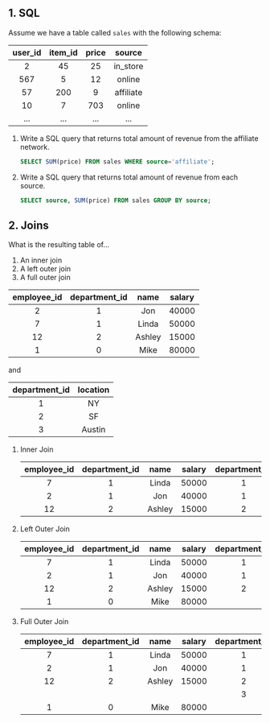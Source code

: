 ## 1. SQL

Assume we have a table called `sales` with the following schema:

|user_id | item_id | price | source |
|:--:| :--:|:--:|:--:|
| 2 | 45 | 25 | in_store |
| 567 | 5 | 12 | online |
| 57 | 200 | 9 | affiliate |
| 10 | 7 | 703 | online |
| ... | ... | ... | ... |

1. Write a SQL query that returns total amount of revenue from the affiliate network.

    ```sql
    SELECT SUM(price) FROM sales WHERE source='affiliate';
    ```

2. Write a SQL query that returns total amount of revenue from each source.

    ```sql
    SELECT source, SUM(price) FROM sales GROUP BY source;
    ```

## 2. Joins 

What is the resulting table of...
1. An inner join
2. A left outer join
3. A full outer join

| employee_id | department_id | name | salary |
|:--:|:--:|:--:|:--:|
| 2 | 1 | Jon | 40000 |
| 7 | 1 | Linda | 50000 |
| 12 | 2 | Ashley | 15000 |
| 1 | 0 | Mike | 80000 |

and

| department_id | location |
|:--:|:--:|
| 1 | NY |
| 2 | SF |
| 3 | Austin |

1. Inner Join

    | employee_id | department_id | name   | salary | department_id | location |
    | :---------: | :-----------: | :----: | :----: | :-----------: | :------: |
    |           7 |             1 |  Linda |  50000 |             1 | NY       |
    |           2 |             1 |    Jon |  40000 |             1 | NY       |
    |          12 |             2 | Ashley |  15000 |             2 | SF       |

1. Left Outer Join

    | employee_id | department_id | name   | salary | department_id | location |
    | :---------: | :-----------: | :----: | :----: | :-----------: | :------: |
    |           7 |             1 |  Linda |  50000 |             1 | NY       |
    |           2 |             1 |    Jon |  40000 |             1 | NY       |
    |          12 |             2 | Ashley |  15000 |             2 | SF       |
    |           1 |             0 |   Mike |  80000 |               |  |

1. Full Outer Join

    | employee_id | department_id | name   | salary | department_id | location |
    | :---------: | :-----------: | :----: | :----: | :-----------: | :------: |
    |           7 |             1 |  Linda |  50000 |             1 | NY       |
    |           2 |             1 |    Jon |  40000 |             1 | NY       |
    |          12 |             2 | Ashley |  15000 |             2 | SF       |
    |             |               |        |        |             3 | Austin   |
    |           1 |             0 |   Mike |  80000 |               |  |

